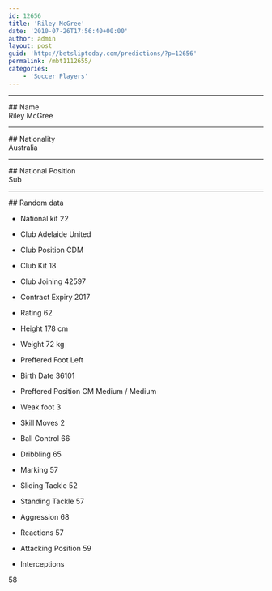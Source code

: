 ```yaml
---
id: 12656
title: 'Riley McGree'
date: '2010-07-26T17:56:40+00:00'
author: admin
layout: post
guid: 'http://betsliptoday.com/predictions/?p=12656'
permalink: /mbt1112655/
categories:
    - 'Soccer Players'
---
```


- - - - - -

\## Name  
 Riley McGree

- - - - - -

\## Nationality  
 Australia

- - - - - -

\## National Position  
 Sub

- - - - - -

\## Random data

- National kit
 22

- Club
 Adelaide United

- Club Position
 CDM

- Club Kit
 18

- Club Joining
 42597

- Contract Expiry
 2017

- Rating
 62

- Height
 178 cm

- Weight
 72 kg

- Preffered Foot
 Left

- Birth Date
 36101

- Preffered Position
 CM Medium / Medium

- Weak foot
 3

- Skill Moves
 2

- Ball Control
 66

- Dribbling
 65

- Marking
 57

- Sliding Tackle
 52

- Standing Tackle
 57

- Aggression
 68

- Reactions
 57

- Attacking Position
 59

- Interceptions

 58